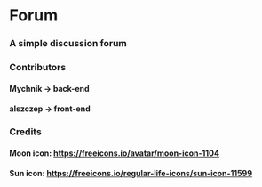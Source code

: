 # Forum

### A simple discussion forum

### Contributors
#### Mychnik -> back-end
#### alszczep -> front-end

### Credits
#### Moon icon: https://freeicons.io/avatar/moon-icon-1104
#### Sun icon: https://freeicons.io/regular-life-icons/sun-icon-11599
